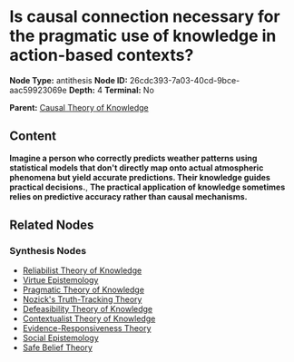 # Is causal connection necessary for the pragmatic use of knowledge in action-based contexts?

**Node Type:** antithesis
**Node ID:** 26cdc393-7a03-40cd-9bce-aac59923069e
**Depth:** 4
**Terminal:** No

**Parent:** [Causal Theory of Knowledge](causal-theory-of-knowledge-synthesis-3cc8cdea-3aaa-4502-a96e-65b5e55ff496.md)

## Content

**Imagine a person who correctly predicts weather patterns using statistical models that don't directly map onto actual atmospheric phenomena but yield accurate predictions. Their knowledge guides practical decisions.**, **The practical application of knowledge sometimes relies on predictive accuracy rather than causal mechanisms.**

## Related Nodes

### Synthesis Nodes

- [Reliabilist Theory of Knowledge](reliabilist-theory-of-knowledge-synthesis-2386a4a5-0808-4cb7-8292-06e20c95828e.md)
- [Virtue Epistemology](virtue-epistemology-synthesis-c9039e19-c04f-4f0f-b82f-5fc4f3193388.md)
- [Pragmatic Theory of Knowledge](pragmatic-theory-of-knowledge-synthesis-b630328a-7c1b-4158-a39f-edb43b3eb1d8.md)
- [Nozick's Truth-Tracking Theory](nozicks-truth-tracking-theory-synthesis-c5423dc9-d4cd-4858-8d27-0a68ce03ce15.md)
- [Defeasibility Theory of Knowledge](defeasibility-theory-of-knowledge-synthesis-6c866b47-d8f2-4503-b9d5-b5e93ffe866e.md)
- [Contextualist Theory of Knowledge](contextualist-theory-of-knowledge-synthesis-3aa91ed5-be4e-42f5-a46d-75138661f59c.md)
- [Evidence-Responsiveness Theory](evidence-responsiveness-theory-synthesis-f090a36d-9cf5-4cf0-a7f0-cb85504a4d72.md)
- [Social Epistemology](social-epistemology-synthesis-94bea79d-77a0-4fc9-af19-aa0c3809833f.md)
- [Safe Belief Theory](safe-belief-theory-synthesis-549b67a2-eae5-4ad6-abae-67a44e9f07c5.md)

